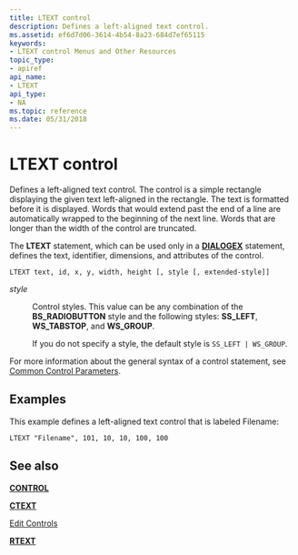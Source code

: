 ```yaml
---
title: LTEXT control
description: Defines a left-aligned text control.
ms.assetid: ef6d7d06-3614-4b54-8a23-684d7ef65115
keywords:
- LTEXT control Menus and Other Resources
topic_type:
- apiref
api_name:
- LTEXT
api_type:
- NA
ms.topic: reference
ms.date: 05/31/2018
---
```


# LTEXT control

Defines a left-aligned text control. The control is a simple rectangle displaying the given text left-aligned in the rectangle. The text is formatted before it is displayed. Words that would extend past the end of a line are automatically wrapped to the beginning of the next line. Words that are longer than the width of the control are truncated.

The **LTEXT** statement, which can be used only in a [**DIALOGEX**](dialogex-resource.md) statement, defines the text, identifier, dimensions, and attributes of the control.

``` syntax
LTEXT text, id, x, y, width, height [, style [, extended-style]]
```

<dl> <dt>

<span id="style"></span><span id="STYLE"></span>*style*
</dt> <dd>

Control styles. This value can be any combination of the **BS\_RADIOBUTTON** style and the following styles: **SS\_LEFT**, **WS\_TABSTOP**, and **WS\_GROUP**.

If you do not specify a style, the default style is `SS_LEFT | WS_GROUP`.

</dd> </dl>

For more information about the general syntax of a control statement, see [Common Control Parameters](common-control-parameters.md).

## Examples

This example defines a left-aligned text control that is labeled Filename:

``` syntax
LTEXT "Filename", 101, 10, 10, 100, 100
```

## See also

<dl> <dt>

[**CONTROL**](control-control.md)
</dt> <dt>

[**CTEXT**](ctext-control.md)
</dt> <dt>

[Edit Controls](https://msdn.microsoft.com/library/Bb775456(v=VS.85).aspx)
</dt> <dt>

[**RTEXT**](rtext-control.md)
</dt> </dl>

 

 




